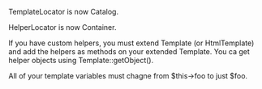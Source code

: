 TemplateLocator is now Catalog.

HelperLocator is now Container.

If you have custom helpers, you must extend Template (or HtmlTemplate) and add the helpers as methods on your extended Template. You ca get helper objects using Template::getObject().

All of your template variables must chagne from $this->foo to just $foo.
